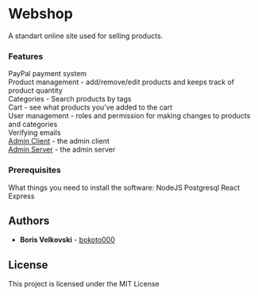 # Webshop

A standart online site used for selling products.

### Features

PayPal payment system\
Product management - add/remove/edit products and keeps track of product quantity\
Categories - Search products by tags\
Cart - see what products you've added to the cart\
User management - roles and permission for making changes to products and categories\
Verifying emails \
[Admin Client](admin_client) - the admin client\
[Admin Server](admin_server) - the admin server

### Prerequisites

What things you need to install the software:
NodeJS
Postgresql
React
Express

## Authors

* **Boris Velkovski**  - [bokoto000](https://github.com/bokoto000)

## License

This project is licensed under the MIT License

